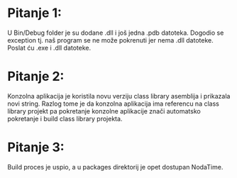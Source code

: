 # Pitanje 1:
U Bin/Debug folder je su dodane .dll i još jedna .pdb datoteka.
Dogodio se exception tj. naš program se ne može pokrenuti jer nema .dll datoteke.
Poslat ću .exe i .dll datoteke.

# Pitanje 2:
Konzolna aplikacija je koristila novu verziju class library asemblija i prikazala novi string.
Razlog tome je da konzolna aplikacija ima referencu na class library projekt pa pokretanje konzolne aplikacije znači automatsko pokretanje i build class library projekta.

# Pitanje 3:
Build proces je uspio, a u packages direktorij je opet dostupan NodaTime.
